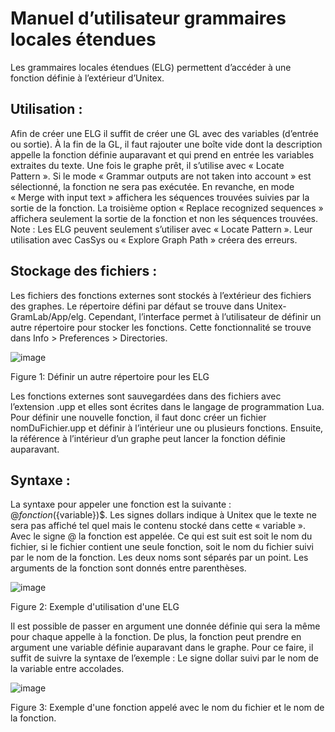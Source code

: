 # Manuel d’utilisateur grammaires locales étendues

Les grammaires locales étendues (ELG) permettent d’accéder à une fonction définie à l’extérieur d’Unitex. 

## Utilisation : 
Afin de créer une ELG il suffit de créer une GL avec des variables (d’entrée ou sortie). À la fin de la GL, il faut rajouter une boîte vide dont la description appelle la fonction définie auparavant et qui prend en entrée les variables extraites du texte. Une fois le graphe prêt, il s’utilise avec « Locate Pattern ». Si le mode « Grammar outputs are not taken into account » est sélectionné, la fonction ne sera pas exécutée. En revanche, en mode « Merge with input text » affichera les séquences trouvées suivies par la sortie de la fonction. La troisième option « Replace recognized sequences » affichera seulement la sortie de la fonction et non les séquences trouvées. 
Note : Les ELG peuvent seulement s’utiliser avec « Locate Pattern ». Leur utilisation avec CasSys ou « Explore Graph Path » créera des erreurs. 

## Stockage des fichiers : 
Les fichiers des fonctions externes sont stockés à l’extérieur des fichiers des graphes. Le répertoire défini par défaut se trouve dans Unitex-GramLab/App/elg. Cependant, l’interface permet à l’utilisateur de définir un autre répertoire pour stocker les fonctions. Cette fonctionnalité se trouve dans Info > Preferences > Directories. 

![image](https://github.com/user-attachments/assets/b296375c-b6f3-4d60-93b9-bcbdec05a515)

Figure 1: Définir un autre répertoire pour les ELG

Les fonctions externes sont sauvegardées dans des fichiers avec l’extension .upp et elles sont écrites dans le langage de programmation Lua. Pour définir une nouvelle fonction, il faut donc créer un fichier nomDuFichier.upp et définir à l’intérieur une ou plusieurs fonctions. Ensuite, la référence à l’intérieur d’un graphe peut lancer la fonction définie auparavant. 

## Syntaxe : 
La syntaxe pour appeler une fonction est la suivante : $@fonction(${variable})$. Les signes dollars indique à Unitex que le texte ne sera pas affiché tel quel mais le contenu stocké dans cette « variable ». Avec le signe @ la fonction est appelée. Ce qui est suit est soit le nom du fichier, si le fichier contient une seule fonction, soit le nom du fichier suivi par le nom de la fonction. Les deux noms sont séparés par un point. Les arguments de la fonction sont donnés entre parenthèses. 

![image](https://github.com/user-attachments/assets/b4e029c0-634d-40f6-9a34-af1159014bac)

Figure 2: Exemple d'utilisation d'une ELG

Il est possible de passer en argument une donnée définie qui sera la même pour chaque appelle à la fonction. De plus, la fonction peut prendre en argument une variable définie auparavant dans le graphe. Pour ce faire, il suffit de suivre la syntaxe de l’exemple : Le signe dollar suivi par le nom de la variable entre accolades. 

![image](https://github.com/user-attachments/assets/35dbd91a-3160-468a-9fb1-7165a26437fa)

Figure 3: Exemple d'une fonction appelé avec le nom du fichier et le nom de la fonction.
